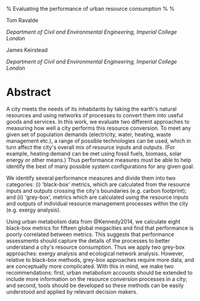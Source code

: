 % Evaluating the performance of urban resource consumption
%
%

Tom Ravalde

*Department of Civil and Environmental Engineering, Imperial College London*

James Keirstead

*Department of Civil and Environmental Engineering, Imperial College London*

# Abstract

A city meets the needs of its inhabitants by taking the earth's natural resources and using networks of processes to convert them into useful goods and services. In this work, we evaluate two different approaches to measuring how well a city performs this resource conversion. To meet any given set of population demands (electricity, water, heating, waste management etc.), a range of possible technologies can be used, which in turn affect the city's overall mix of resource inputs and outputs. (For example, heating demand can be met using fossil fuels, biomass, solar energy or other means.) Thus performance measures must be able to help identify the best of many possible system configurations for any given goal.

We identify several performance measures and divide them into two categories: (i) 'black-box' metrics, which are calculated from the resource inputs and outputs crossing the city's boundaries (e.g. carbon footprint); and (ii) 'grey-box', metrics which are calculated using the resource inputs and outputs of individual resource management processes within the city (e.g. exergy analysis).

Using urban metabolism data from @Kennedy2014, we calculate eight black-box metrics for fifteen global megacities and find that performance is poorly correlated between metrics. This suggests that performance assessments should capture the details of the processes to better understand a city's resource consumption. Thus we apply two grey-box approaches: exergy analysis and ecological network analysis. However, relative to black-box methods, grey-box approaches require more data, and are conceptually more complicated. With this in mind, we make two recommendations: first, urban metabolism accounts should be extended to include more information on the resource conversion processes in a city; and second, tools should be developed so these methods can be easily understood and applied by relevant decision makers.
